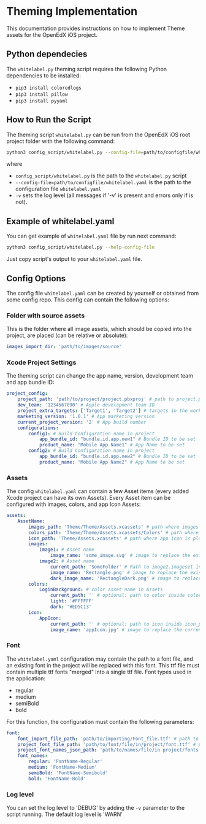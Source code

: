 # Theming Implementation
This documentation provides instructions on how to implement Theme assets for the OpenEdX iOS project.

## Python dependecies 
The `whitelabel.py` theming script requires the following Python dependencies to be installed:
- `pip3 install coloredlogs`
- `pip3 install pillow`
- `pip3 install pyyaml`

## How to Run the Script
The theming script `whitelabel.py` can be run from the OpenEdX iOS root project folder with the following command:
```bash
python3 config_script/whitelabel.py --config-file=path/to/configfile/whitelabel.yaml -v
```
where 
- `config_script/whitelabel.py` is the path to the `whitelabel.py` script
- `--config-file=path/to/configfile/whitelabel.yaml`  is the path to the configuration file `whitelabel.yaml`
- `-v` sets the log level (all messages if '-v' is present and errors only if is not).

## Example of whitelabel.yaml
You can get example of `whitelabel.yaml` file by run next command:
```bash
python3 config_script/whitelabel.py --help-config-file
```
Just copy script's output to your `whitelabel.yaml` file.

## Config Options
The config file `whitelabel.yaml` can be created by yourself or obtained from some config repo.
This config can contain the following options:
### Folder with source assets
This is the folder where all image assets, which should be copied into the project, are placed (can be relative or absolute):
```yaml
images_import_dir: 'path/to/images/source'
```
### Xcode Project Settings
The theming script can change the app name, version, development team and app bundle ID:
```yaml
project_config:
    project_path: 'path/to/project/project.pbxproj' # path to project.pbxproj file
    dev_team: '1234567890' # Apple development team ID
    project_extra_targets: ['Target1', 'Target2'] # targets in the workspace other than 'OpenEdX' in which the new dev_team should be set
    marketing_version: '1.0.1' # App marketing version
    current_project_version: '2' # App build number
    configurations:
        config1: # Build Configuration name in project
            app_bundle_id: "bundle.id.app.new1" # Bundle ID to be set
            product_name: "Mobile App Name1" # App Name to be set
        config2: # Build Configuration name in project
            app_bundle_id: "bundle.id.app.new2" # Bundle ID to be set
            product_name: "Mobile App Name2" # App Name to be set
```
### Assets
The config `whitelabel.yaml` can contain a few Asset items (every added Xcode project can have its own Assets). 
Every Asset item can be configured with images, colors, and app Icon Assets:
```yaml
assets:
    AssetName:
        images_path: 'Theme/Theme/Assets.xcassets' # path where images are placed in this Asset
        colors_path: 'Theme/Theme/Assets.xcassets/Colors' # path where colors are placed in this Asset
        icon_path: 'Theme/Assets.xcassets' # path where app icon is placed in this Asset 
        images:
            image1: # Asset name
                image_name: 'some_image.svg' # image to replace the existing one for image1 Asset (light/universal)
            image2: # Asset name
                current_path: 'SomeFolder' # Path to image2.imageset inside Assets.xcassets
                image_name: 'Rectangle.png' # image to replace the existing one for image2 Asset (light/universal)
                dark_image_name: 'RectangleDark.png' # image to replace the existing dark appearance for image2 Asset (dark)
        colors:
            LoginBackground: # color asset name in Assets
                current_path: '' # optional: path to color inside colors_path
                light: '#FFFFFF'
                dark: '#ED5C13'
        icon:
            AppIcon:
                current_path: '' # optional: path to icon inside icon_path
                image_name: 'appIcon.jpg' # image to replace the current AppIcon - png or jpg are supported
```

### Font
The `whitelabel.yaml` configuration may contain the path to a font file, and an existing font in the project will be replaced with this font. 
This ttf file must contain multiple ttf fonts "merged" into a single ttf file. Font types used in the application:
- regular
- medium
- semiBold
- bold

For this function, the configuration must contain the following parameters:
```yaml
font:
    font_import_file_path: 'path/to/importing/Font_file.ttf' # path to ttf font file what should be imported to project
    project_font_file_path: 'path/to/font/file/in/project/font.ttf' # path to existing ttf font file in project
    project_font_names_json_path: 'path/to/names/file/in project/fonts.json' # path to existing font names json-file in project
    font_names:
        regular: 'FontName-Regular'
        medium: 'FontName-Medium'
        semiBold: 'FontName-Semibold'
        bold: 'FontName-Bold'
```

### Log level
You can set the log level to 'DEBUG' by adding the `-v` parameter to the script running.
The default log level is 'WARN'
## 
